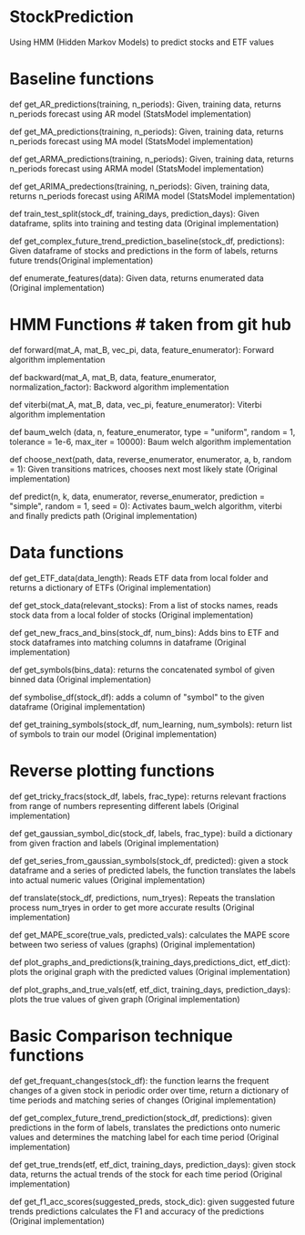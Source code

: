 # StockPrediction
Using HMM (Hidden Markov Models) to predict stocks and ETF values 

# Baseline functions #

def get_AR_predictions(training, n_periods):
    Given, training data, returns n_periods forecast using AR model (StatsModel implementation)

def get_MA_predictions(training, n_periods):
    Given, training data, returns n_periods forecast using MA model (StatsModel implementation)

def get_ARMA_predictions(training, n_periods):
    Given, training data, returns n_periods forecast using ARMA model (StatsModel implementation)

def get_ARIMA_predections(training, n_periods):
    Given, training data, returns n_periods forecast using ARIMA model (StatsModel implementation)

def train_test_split(stock_df, training_days, prediction_days):
    Given dataframe, splits into training and testing data (Original implementation)

def get_complex_future_trend_prediction_baseline(stock_df, predictions):
    Given dataframe of stocks and predictions in the form of labels, returns future trends(Original implementation)

def enumerate_features(data):
    Given data, returns enumerated data (Original implementation)
    
# HMM Functions # taken from git hub
    
def forward(mat_A, mat_B, vec_pi, data, feature_enumerator):
    Forward algorithm implementation 
    
def backward(mat_A, mat_B, data, feature_enumerator, normalization_factor):
    Backword algorithm implementation 
    
def viterbi(mat_A, mat_B, data, vec_pi, feature_enumerator):
    Viterbi algorithm implementation 

def baum_welch (data, n, feature_enumerator, type = "uniform", random = 1, tolerance = 1e-6, max_iter = 10000):
    Baum welch algorithm implementation 

def choose_next(path, data, reverse_enumerator, enumerator, a, b, random = 1):
    Given transitions matrices, chooses next most likely state (Original implementation)
    
def predict(n, k, data, enumerator, reverse_enumerator, prediction = "simple", random = 1, seed = 0): 
    Activates baum_welch algorithm, viterbi and finally predicts path (Original implementation)
    
# Data functions #

def get_ETF_data(data_length):
    Reads ETF data from local folder and returns a dictionary of ETFs (Original implementation)
    
def get_stock_data(relevant_stocks):
    From a list of stocks names, reads stock data from a local folder of stocks (Original implementation)
    
def get_new_fracs_and_bins(stock_df, num_bins):
    Adds bins to ETF and stock dataframes into matching columns in dataframe (Original implementation)
    
def get_symbols(bins_data):
    returns the concatenated symbol of given binned data (Original implementation)
    
def symbolise_df(stock_df):
    adds a column of "symbol" to the given dataframe (Original implementation)
    
def get_training_symbols(stock_df, num_learning, num_symbols):
    return list of symbols to train our model (Original implementation)
    
# Reverse plotting functions #

def get_tricky_fracs(stock_df, labels, frac_type):
    returns relevant fractions from range of numbers representing different labels (Original implementation)
    
def get_gaussian_symbol_dic(stock_df, labels, frac_type):
    build a dictionary from given fraction and labels (Original implementation)
    
def get_series_from_gaussian_symbols(stock_df, predicted):
    given a stock dataframe and a series of predicted labels, the function translates the labels into actual numeric values (Original implementation)
    
def translate(stock_df, predictions, num_tryes):
    Repeats the translation process num_tryes in order to get more accurate results (Original implementation)

def get_MAPE_score(true_vals, predicted_vals):
    calculates the MAPE score between two seriess of values (graphs) (Original implementation)
    
def plot_graphs_and_predictions(k,training_days,predictions_dict, etf_dict):
    plots the original graph with the predicted values (Original implementation)
    
def plot_graphs_and_true_vals(etf, etf_dict, training_days, prediction_days):
    plots the true values of given graph (Original implementation)
    
# Basic Comparison technique functions #

def get_frequant_changes(stock_df):
    the function learns the frequent changes of a given stock in periodic order over time, return a dictionary of time periods and matching series of changes (Original implementation)

def get_complex_future_trend_prediction(stock_df, predictions):
    given predictions in the form of labels, translates the predictions onto numeric values and determines the matching label for each time period (Original implementation)
    
def get_true_trends(etf, etf_dict, training_days, prediction_days):
    given stock data, returns the actual trends of the stock for each time period (Original implementation)
    
def get_f1_acc_scores(suggested_preds, stock_dic):
    given suggested future trends predictions calculates the F1 and accuracy of the predictions (Original implementation)
    
    
